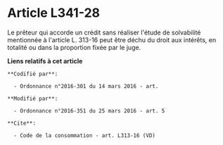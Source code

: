 # Article L341-28

Le prêteur qui accorde un crédit sans réaliser l'étude de solvabilité mentionnée à l'article L. 313-16 peut être déchu du
droit aux intérêts, en totalité ou dans la proportion fixée par le juge.

**Liens relatifs à cet article**

	**Codifié par**:

	  - Ordonnance n°2016-301 du 14 mars 2016 - art.

	**Modifié par**:

	  - Ordonnance n°2016-351 du 25 mars 2016 - art. 5

	**Cite**:

	  - Code de la consommation - art. L313-16 (VD)
